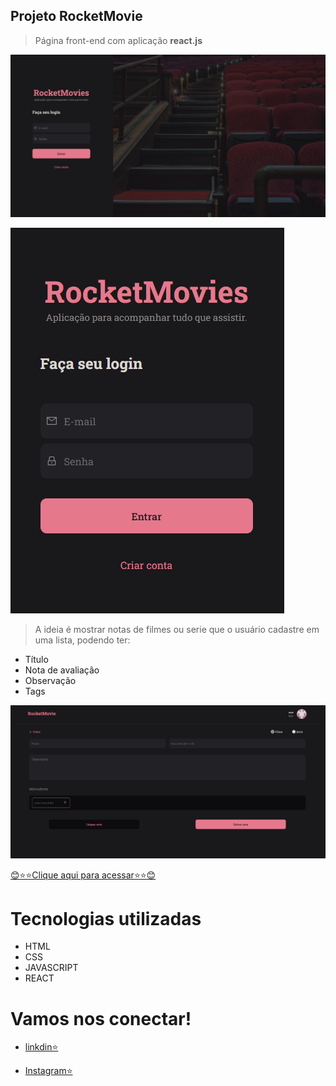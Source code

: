 ## Projeto RocketMovie

> Página front-end com aplicação <strong>react.js</strong>

![preview](./src/assets/previewDM.png)


![preview](./src/assets/previewMM.png)

> A ideia é mostrar notas de filmes ou serie que o usuário cadastre em uma lista, podendo ter:

- Título
- Nota de avaliação
- Observação 
- Tags

![preview](./src/assets/preview2.png)

[😊⭐⭐Clique aqui para acessar⭐⭐😊](https://movienote.netlify.app)

# Tecnologias utilizadas
- HTML
- CSS
- JAVASCRIPT
- REACT

# Vamos nos conectar!
- [linkdin⭐](https://www.linkedin.com/in/romeu-soares-87749a231/)

- [Instagram⭐](http://instagram.com/romeusoaresdesouto)